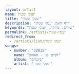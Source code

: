 ```yaml
---
layout: artist
name: יענקי שטרן
title: "יענקי שטרן"
description: "דף האמן יענקי שטרן"
keywords: "שירים, מוזיקה, יענקי שטרן"
permalink: /artists/יענקי-שטרן
redirect_from:
  - /artists/list/יענקי שטרן
songs:
  - number: "32815"
    name: "לקיים בנו - סאסוב"
    album: "סינגלים"
    artist: "יענקי שטרן"
---
```

